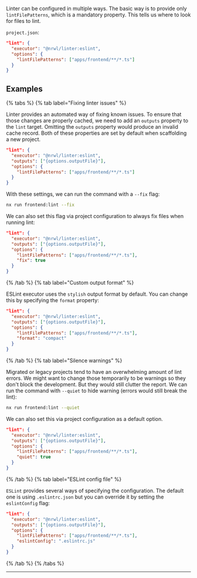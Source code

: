 Linter can be configured in multiple ways. The basic way is to provide only `lintFilePatterns`, which is a mandatory property. This tells us where to look for files to lint.

`project.json`:

```json
"lint": {
  "executor": "@nrwl/linter:eslint",
  "options": {
    "lintFilePatterns": ["apps/frontend/**/*.ts"]
  }
}
```

## Examples

{% tabs %}
{% tab label="Fixing linter issues" %}

Linter provides an automated way of fixing known issues. To ensure that those changes are properly cached, we need to add an `outputs` property to the `lint` target. Omitting the `outputs` property would produce an invalid cache record. Both of these properties are set by default when scaffolding a new project.

```json
"lint": {
  "executor": "@nrwl/linter:eslint",
  "outputs": ["{options.outputFile}"],
  "options": {
    "lintFilePatterns": ["apps/frontend/**/*.ts"]
  }
}
```

With these settings, we can run the command with a `--fix` flag:

```bash
nx run frontend:lint --fix
```

We can also set this flag via project configuration to always fix files when running lint:

```json
"lint": {
  "executor": "@nrwl/linter:eslint",
  "outputs": ["{options.outputFile}"],
  "options": {
    "lintFilePatterns": ["apps/frontend/**/*.ts"],
    "fix": true
  }
}
```

{% /tab %}
{% tab label="Custom output format" %}

ESLint executor uses the `stylish` output format by default. You can change this by specifying the `format` property:

```json
"lint": {
  "executor": "@nrwl/linter:eslint",
  "outputs": ["{options.outputFile}"],
  "options": {
    "lintFilePatterns": ["apps/frontend/**/*.ts"],
    "format": "compact"
  }
}
```

{% /tab %}
{% tab label="Silence warnings" %}

Migrated or legacy projects tend to have an overwhelming amount of lint errors. We might want to change those temporarily to be warnings so they don't block the development. But they would still clutter the report. We can run the command with `--quiet` to hide warning (errors would still break the lint):

```bash
nx run frontend:lint --quiet
```

We can also set this via project configuration as a default option.

```json
"lint": {
  "executor": "@nrwl/linter:eslint",
  "outputs": ["{options.outputFile}"],
  "options": {
    "lintFilePatterns": ["apps/frontend/**/*.ts"],
    "quiet": true
  }
}
```

{% /tab %}
{% tab label="ESLint config file" %}

`ESLint` provides several ways of specifying the configuration. The default one is using `.eslintrc.json` but you can override it by setting the `eslintConfig` flag:

```json
"lint": {
  "executor": "@nrwl/linter:eslint",
  "outputs": ["{options.outputFile}"],
  "options": {
    "lintFilePatterns": ["apps/frontend/**/*.ts"],
    "eslintConfig": ".eslintrc.js"
  }
}
```

{% /tab %}
{% /tabs %}

---
